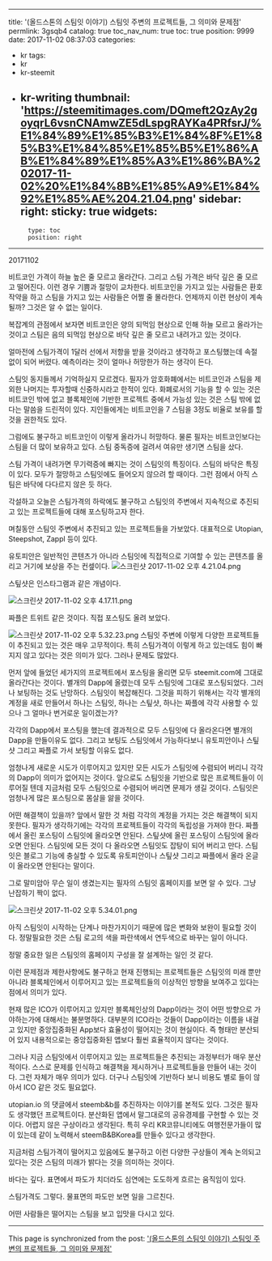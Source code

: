 
---
title: '(올드스톤의 스팀잇 이야기) 스팀잇 주변의 프로젝트들, 그 의미와 문제점'
permlink: 3gsqb4
catalog: true
toc_nav_num: true
toc: true
position: 9999
date: 2017-11-02 08:37:03
categories:
- kr
tags:
- kr
- kr-steemit
- kr-writing
thumbnail: 'https://steemitimages.com/DQmeft2QzAy2goyqrL6vsnCNAmwZE5dLspgRAYKa4PRfsrJ/%E1%84%89%E1%85%B3%E1%84%8F%E1%85%B3%E1%84%85%E1%85%B5%E1%86%AB%E1%84%89%E1%85%A3%E1%86%BA%202017-11-02%20%E1%84%8B%E1%85%A9%E1%84%92%E1%85%AE%204.21.04.png'
sidebar:
    right:
        sticky: true
widgets:
    -
        type: toc
        position: right
---


20171102

비트코인 가격이 하늘 높은 줄 모르고 올라간다. 그리고 스팀 가격은 바닥 깊은 줄 모르고 떨어진다. 이런 경우 기쁨과 절망이 교차한다. 비트코인을 가지고 있는 사람들은 환호작약을 하고 스팀을 가지고 있는 사람들은 어쩔 줄 몰라한다. 언제까지 이런 현상이 계속될까? 그것은 알 수 없는 일이다. 

복잡계의 관점에서 보자면 비트코인은 양의 되먹임 현상으로 인해 하늘 모르고 올라가는 것이고 스팀은 음의 되먹임 현상으로 바닥 깊은 줄 모르고 내려가고 있는 것이다. 

얼마전에 스팀가격이 1달러 선에서 저항을 받을 것이라고 생각하고 포스팅했는데 속절없이 되어 버렸다. 예측이라는 것이 얼마나 허망한가 하는 생각이 든다. 

스팀잇 동지들께서 기억하실지 모르겠다. 필자가 암호화폐에서는 비트코인과 스팀을 제외한 나머지는 투자할때 신중하시라고 한적이 있다. 화폐로서의 기능을 할 수 있는 것은 비트코인 밖에 없고 블록체인에 기반한 프로젝트 중에서 가능성 있는 것은 스팀 밖에 없다는 말씀을 드린적이 있다. 지인들에게는 비트코인을 7 스팀을 3정도 비율로 보유를 할 것을 권한적도 있다. 

그럼에도 불구하고 비트코인이 이렇게 올라가니 허망하다. 물론 필자는 비트코인보다는 스팀을 더 많이 보유하고 있다. 스팀 중독증에 걸려서 여유만 생기면 스팀을 샀다. 

스팀 가격이 내려가면 무기력증에 빠지는 것이 스팀잇의 특징이다. 스팀의 바닥은 특징이 있다. 모두가 절망하고 스팀잇에도 들어오지 않으려 할 때이다. 그런 점에서 아직 스팀은 바닥에 다다르지 않은 듯 하다. 


각설하고 오늘은 스팀가격의 하락에도 불구하고 스팀잇의 주변에서 지속적으로 추진되고 있는 프로젝트들에 대해 포스팅하고자 한다.  

며칠동안 스팀잇 주변에서 추진되고 있는 프로젝트들을 가보았다. 대표적으로  Utopian, Steepshot, Zappl 등이 있다. 

유토피안은 일반적인 콘텐츠가 아니라 스팀잇에 직접적으로 기여할 수 있는 콘텐츠를 올리고 거기에 보상을 주는 컨셒이다. 
![스크린샷 2017-11-02 오후 4.21.04.png](https://steemitimages.com/DQmeft2QzAy2goyqrL6vsnCNAmwZE5dLspgRAYKa4PRfsrJ/%E1%84%89%E1%85%B3%E1%84%8F%E1%85%B3%E1%84%85%E1%85%B5%E1%86%AB%E1%84%89%E1%85%A3%E1%86%BA%202017-11-02%20%E1%84%8B%E1%85%A9%E1%84%92%E1%85%AE%204.21.04.png)

스팊샷은 인스타그램과 같은 개념이다.

![스크린샷 2017-11-02 오후 4.17.11.png](https://steemitimages.com/DQmf5WRhak6B9KGNPP76ajpiHhiVGLrcXfaRGjdUA6xvE6b/%E1%84%89%E1%85%B3%E1%84%8F%E1%85%B3%E1%84%85%E1%85%B5%E1%86%AB%E1%84%89%E1%85%A3%E1%86%BA%202017-11-02%20%E1%84%8B%E1%85%A9%E1%84%92%E1%85%AE%204.17.11.png)

 짜플은 트위트 같은 것이다. 직접 포스팅도 올려 보았다.

![스크린샷 2017-11-02 오후 5.32.23.png](https://steemitimages.com/DQmc73XRTpLCXFpX6FhaSjVsGgZw9VA6rFEMPcAhLAqKiQu/%E1%84%89%E1%85%B3%E1%84%8F%E1%85%B3%E1%84%85%E1%85%B5%E1%86%AB%E1%84%89%E1%85%A3%E1%86%BA%202017-11-02%20%E1%84%8B%E1%85%A9%E1%84%92%E1%85%AE%205.32.23.png)
스팀잇 주변에 이렇게 다양한 프로젝트들이 추진되고 있는 것은 매우 고무적이다. 특히 스팀가격이 이렇게 하고 있는데도 힘이 빠지지 않고 있다는 것은 의미가 있다. 그러나 문제도 많았다. 

먼저 앞에 들었던 세가지의 프로젝트에서 포스팅을 올리면 모두 steemit.com에 그대로 올라간다는 것이다. 별개의  Dapp에 올렸는데 모두 스팀잇에 그대로 포스팅되었다. 그러나 보팅하는 것도 난망하다. 스팀잇이 복잡해진다. 그것을 피하기 위해서는 각각 별개의 계정을 새로 만들어서 하나는 스팀잇, 하나는 스팊샷, 하나는 짜플에 각각 사용할 수 있으나 그 얼마나 번거로운 일이겠는가? 

각각의   Dapp에서 포스팅을 했는데 결과적으로 모두 스팀잇에 다 올라온다면 별개의 Dapp을  만들이유도 없다. 그리고 보팅도 스팀잇에서 가능하다보니 유토피안이나 스팊샷 그리고 짜플로 가서 보팅할 이유도 없다. 

엄청나게 새로운 시도가 이루어지고 있지만 모든 시도가 스팀잇에 수렴되어 버리니 각각의  Dapp이 의미가 없어지는 것이다. 앞으로도 스팀잇을 기반으로 많은 프로젝트들이 이루어질 텐데 지금처럼 모두 스팀잇으로 수렴되어 버리면 문제가 생길 것이다. 스팀잇은 엄청나게 많은 포스팅으로 몸살을 앓을 것이다. 

어떤 해결책이 있을까? 앞에서 말한 것 처럼 각각의 계정을 가지는 것은 해결책이 되지 못한다. 필자가 생각하기에는 각각의 프로젝트들이 각각의 독립성을 가져야 한다. 짜플에서 올린 포스팅이 스팀잇에 올라오면 안된다. 스팊샷에 올린 포스팅이 스팀잇에 올라오면 안된다. 스팀잇에 모든 것이 다 올라오면 스팀잇도 잡탕이 되어 버리고 만다. 스팀잇은 블로그 기능에 충실할 수 있도록 유토피안이나 스팊샷 그리고 짜플에서 올라 온글이 올라오면 안된다는 말이다. 

그로 말미암아 무슨 일이 생겼는지는 필자의 스팀잇 홈페이지를 보면 알 수 있다. 그냥 난잡하기 짝이 없다. 

![스크린샷 2017-11-02 오후 5.34.01.png](https://steemitimages.com/DQmWeY9bLbRziCofaRWfP4NhseFirJdeVXfdUSZEAhSGBMc/%E1%84%89%E1%85%B3%E1%84%8F%E1%85%B3%E1%84%85%E1%85%B5%E1%86%AB%E1%84%89%E1%85%A3%E1%86%BA%202017-11-02%20%E1%84%8B%E1%85%A9%E1%84%92%E1%85%AE%205.34.01.png)

아직 스팀잇이 시작하는 단계나 마찬가지이기 때문에 많은 변화와 보완이 필요할 것이다. 정말필요한 것은 스팀 로고의 색을 파란색에서 연두색으로 바꾸는 일이 아니다. 

정말 중요한 일은 스팀잇의 홈페이지 구성을 잘 설계하는 일인 것 같다. 

이런 문제점과 제한사항에도 불구하고 현재 진행되는 프로젝트들은 스팀잇의 미래 뿐만 아니라 블록체인에서 이루어지고 있는 프로젝트들의 이상적인 방향을 보여주고 있다는 점에서 의미가 있다. 

현재 많은  ICO가 이루어지고 있지만 블록체인상의  Dapp이라는 것이 어떤 방향으로 가야하는가에 대해서는 불분명하다. 대부분의  ICO라는 것들이  Dapp이라는 이름을 내걸고 있지만 중앙집중화된  App보다 효율성이 떨어지는 것이 현실이다. 즉 형태만 분산되어 있지 내용적으로는 중앙집중화된 앱보다 훨씬 효율적이지 않다는 것이다. 

그러나 지금 스팀잇에서 이루어지고 있는 프로젝트들은 추진되는 과정부터가 매우 분산적이다. 스스로 문제를 인식하고 해결책을 제시하거나 프로젝트들을 만들어 내는 것이다. 그런 자체가 매우 의미가 있다. 더구나 스팀잇에 기반하다 보니 비용도 별로 들이 않아서  ICO 같은 것도 필요없다.

utopian.io 의 댓글에서 steemb&b를 추진하자는 이야기를 본적도 있다. 그것은 필자도 생각했던 프로젝트이다.  분산화된 앱에서 말그대로의 공유경제를 구현할 수 있는 것이다. 어렵지 않은 구상이라고 생각된다. 특히 우리  KR코뮤니티에도 여행전문가들이 많이 있는데 같이 노력해서 steemB&BKorea를 만들수 있다고 생각한다. 

지금처럼 스팀가격이 떨어지고 있음에도 불구하고 이런 다양한 구상들이 계속 논의되고 있다는 것은 스팀의 미래가 밝다는 것을 의미하는 것이다. 

바다는 깊다. 표면에서 파도가 치더라도 심연에는 도도하게  흐르는 움직임이 있다. 

스팀가격도 그렇다. 
물표면의 파도만 보면 일을 그르친다. 

어떤 사람들은 떨어지는 스팀을 보고 입맛을 다시고 있다.

- - -

This page is synchronized from the post: ['(올드스톤의 스팀잇 이야기) 스팀잇 주변의 프로젝트들, 그 의미와 문제점'](https://steemit.com/@oldstone/3gsqb4)
